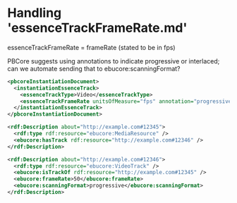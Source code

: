 # Handling 'essenceTrackFrameRate.md'

essenceTrackFrameRate = frameRate (stated to be in fps)

PBCore suggests using annotations to indicate progressive or interlaced; can we automate sending that to ebucore:scanningFormat?

```xml
<pbcoreInstantiationDocument>
  <instantiationEssenceTrack>
    <essenceTrackType>Video</essenceTrackType>
    <essenceTrackFrameRate unitsOfMeasure="fps" annotation="progressive">50</essenceTrackFrameRate>
  </instantiationEssenceTrack>
</pbcoreInstantiationDocument>
```


```xml
<rdf:Description about="http://example.com#12345">
  <rdf:type rdf:resource="ebucore:MediaResource" />
  <ebucore:hasTrack rdf:resource="http://example.com#12346" />
</rdf:Description>

<rdf:Description about="http://example.com#12346">
  <rdf:type rdf:resource="ebucore:VideoTrack" />
  <ebucore:isTrackOf rdf:resource="http://example.com#12345" />
  <ebucore:frameRate>50</ebucore:frameRate>
  <ebucore:scanningFormat>progressive</ebucore:scanningFormat>
</rdf:Description>

```
